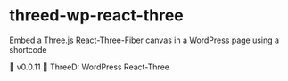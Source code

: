 # threed-wp-react-three
Embed a Three.js React-Three-Fiber canvas in a WordPress page using a shortcode

🥕 v0.0.11 🌱 ThreeD: WordPress React-Three
